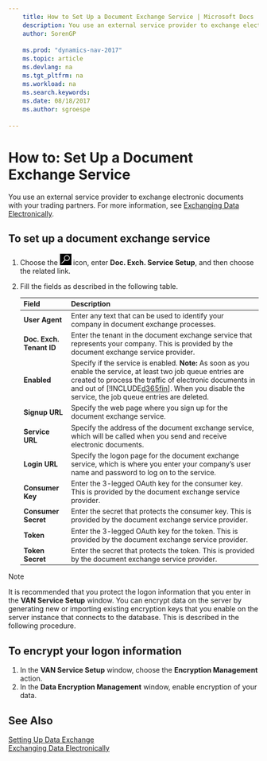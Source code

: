 ```yaml
---
    title: How to Set Up a Document Exchange Service | Microsoft Docs
    description: You use an external service provider to exchange electronic documents with your trading partners.
    author: SorenGP

    ms.prod: "dynamics-nav-2017"
    ms.topic: article
    ms.devlang: na
    ms.tgt_pltfrm: na
    ms.workload: na
    ms.search.keywords:
    ms.date: 08/18/2017
    ms.author: sgroespe

---
```

# How to: Set Up a Document Exchange Service
You use an external service provider to exchange electronic documents with your trading partners. For more information, see [Exchanging Data Electronically](across-data-exchange.md).  

## To set up a document exchange service  
1. Choose the ![Search for Page or Report](media/ui-search/search_small.png "Search for Page or Report icon") icon, enter **Doc. Exch. Service Setup**, and then choose the related link.  
2. Fill the fields as described in the following table.  

    |Field|Description|  
    |---------------------------------|---------------------------------------|  
    |**User Agent**|Enter any text that can be used to identify your company in document exchange processes.|  
    |**Doc. Exch. Tenant ID**|Enter the tenant in the document exchange service that represents your company. This is provided by the document exchange service provider.|  
    |**Enabled**|Specify if the service is enabled. **Note:**  As soon as you enable the service, at least two job queue entries are created to process the traffic of electronic documents in and out of [!INCLUDE[d365fin](includes/d365fin_md.md)]. When you disable the service, the job queue entries are deleted.|  
    |**Signup URL**|Specify the web page where you sign up for the document exchange service.|  
    |**Service URL**|Specify the address of the document exchange service, which will be called when you send and receive electronic documents.|  
    |**Login URL**|Specify the logon page for the document exchange service, which is where you enter your company’s user name and password to log on to the service.|  
    |**Consumer Key**|Enter the 3-legged OAuth key for the consumer key. This is provided by the document exchange service provider.|  
    |**Consumer Secret**|Enter the secret that protects the consumer key. This is provided by the document exchange service provider.|  
    |**Token**|Enter the 3-legged OAuth key for the token. This is provided by the document exchange service provider.|  
    |**Token Secret**|Enter the secret that protects the token. This is provided by the document exchange service provider.|  

> [!NOTE]  
>  It is recommended that you protect the logon information that you enter in the **VAN Service Setup** window. You can encrypt data on the server by generating new or importing existing encryption keys that you enable on the server instance that connects to the database. This is described in the following procedure.  

## To encrypt your logon information  
1. In the **VAN Service Setup** window, choose the **Encryption Management** action.  
2. In the **Data Encryption Management** window, enable encryption of your data. <!--For more information, see [Manage Data Encryption](../manage-data-encryption.md).-->  

## See Also  
[Setting Up Data Exchange](across-set-up-data-exchange.md)  
[Exchanging Data Electronically](across-data-exchange.md)

